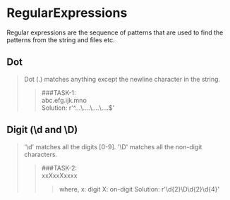 # RegularExpressions
Regular expressions are the sequence of patterns that are used to find the patterns from the string and files etc. 

## Dot</br>
>Dot (.) matches anything except the newline character in the string.</br>
>>###TASK-1: </br>
>>abc.efg.ijk.mno</br>
>> Solution: r'^...\\....\\....\\....$'

## Digit (\d and \D)</br>
>'\d' matches all the digits [0-9].
>'\D' matches all the non-digit characters. 
>>###TASK-2:</br> 
>>xxXxxXxxxx</br>
>>>where,
>>>     x: digit
>>>     X: on-digit
>>Solution: r'\d{2}\D\d{2}\d{4}'

